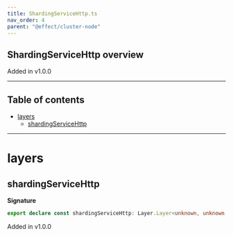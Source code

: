 ```yaml
---
title: ShardingServiceHttp.ts
nav_order: 4
parent: "@effect/cluster-node"
---
```


## ShardingServiceHttp overview

Added in v1.0.0

---

<h2 class="text-delta">Table of contents</h2>

- [layers](#layers)
  - [shardingServiceHttp](#shardingservicehttp)

---

# layers

## shardingServiceHttp

**Signature**

```ts
export declare const shardingServiceHttp: Layer.Layer<unknown, unknown, unknown>
```

Added in v1.0.0
